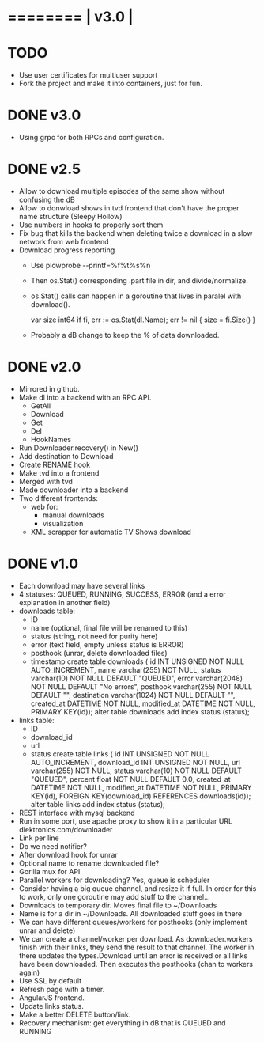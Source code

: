 ========
| v3.0 |
========
TODO
====
* Use user certificates for multiuser support
* Fork the project and make it into containers, just for fun.

DONE v3.0
=========
* Using grpc for both RPCs and configuration.

DONE v2.5
=========
* Allow to download multiple episodes of the same show without confusing the dB
* Allow to donwload shows in tvd frontend that don't have the proper name structure (Sleepy Hollow)
* Use numbers in hooks to properly sort them
* Fix bug that kills the backend when deleting twice a download in a slow network from web frontend
* Download progress reporting
  * Use plowprobe --printf=%f%t%s%n <URL>
  * Then os.Stat() corresponding .part file in dir, and divide/normalize.
  * os.Stat() calls can happen in a goroutine that lives in paralel with download().

    var size int64
    if fi, err := os.Stat(dl.Name); err != nil {
      size = fi.Size()
    }

  * Probably a dB change to keep the % of data downloaded.

DONE v2.0
=========
* Mirrored in github.
* Make dl into a backend with an RPC API.
  * GetAll
  * Download
  * Get
  * Del
  * HookNames
* Run Downloader.recovery() in New()
* Add destination to Download
* Create RENAME hook
* Make tvd into a frontend
* Merged with tvd
* Made downloader into a backend
* Two different frontends:
  * web for:
    * manual downloads
    * visualization
  * XML scrapper for automatic TV Shows download


DONE v1.0
=========
* Each download may have several links
* 4 statuses: QUEUED, RUNNING, SUCCESS, ERROR (and a error explanation in another field)
* downloads table:
  * ID
  * name (optional, final file will be renamed to this)
  * status (string, not need for purity here)
  * error (text field, empty unless status is ERROR)
  * posthook (unrar, delete downloaded files)
  * timestamp
  create table downloads (
    id INT UNSIGNED NOT NULL AUTO_INCREMENT,
    name varchar(255) NOT NULL,
    status varchar(10) NOT NULL DEFAULT "QUEUED",
    error varchar(2048) NOT NULL DEFAULT "No errors",
    posthook varchar(255) NOT NULL DEFAULT "",
    destination varchar(1024) NOT NULL DEFAULT "",
    created_at DATETIME NOT NULL,
    modified_at DATETIME NOT NULL,
    PRIMARY KEY(id));
  alter table downloads add index status (status);
* links table:
  * ID
  * download_id
  * url
  * status
  create table links (
    id INT UNSIGNED NOT NULL AUTO_INCREMENT,
    download_id INT UNSIGNED NOT NULL,
    url varchar(255) NOT NULL,
    status varchar(10) NOT NULL DEFAULT "QUEUED",
    percent float NOT NULL DEFAULT 0.0,
    created_at DATETIME NOT NULL,
    modified_at DATETIME NOT NULL,
    PRIMARY KEY(id),
    FOREIGN KEY(download_id) REFERENCES downloads(id));
  alter table links add index status (status);
* REST interface with mysql backend
* Run in some port, use apache proxy to show it in a particular URL diektronics.com/downloader
* Link per line
* Do we need notifier?
* After download hook for unrar
* Optional name to rename downloaded file?
* Gorilla mux for API
* Parallel workers for downloading? Yes, queue is scheduler
* Consider having a big queue channel, and resize it if full. In order for this to work, only one goroutine may add stuff to the channel...
* Downloads to temporary dir. Moves final file to ~/Downloads
* Name is for a dir in ~/Downloads. All downloaded stuff goes in there
* We can have different queues/workers for posthooks (only implement unrar and delete)
* We can create a channel/worker per download. As downloader.workers finish with their links, they send the result to that channel. The worker in there updates the types.Download until an error is received or all links have been downloaded. Then executes the posthooks (chan to workers again)
* Use SSL by default
* Refresh page with a timer.
* AngularJS frontend.
* Update links status.
* Make a better DELETE button/link.
* Recovery mechanism: get everything in dB that is QUEUED and RUNNING
